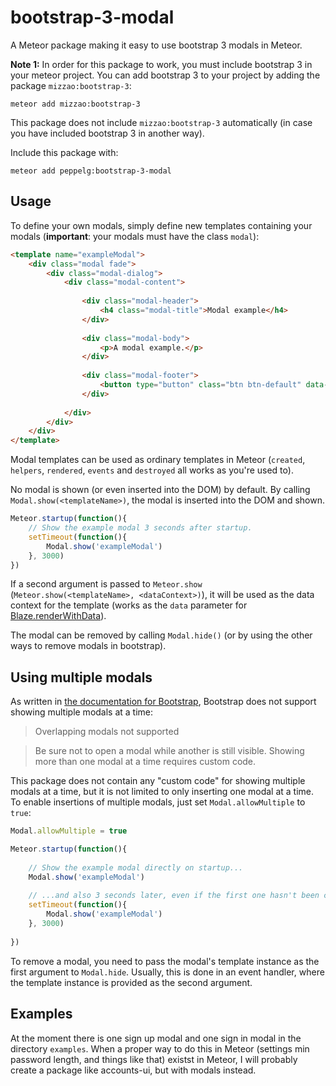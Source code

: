 bootstrap-3-modal
=================
A Meteor package making it easy to use bootstrap 3 modals in Meteor.

**Note 1:** In order for this package to work, you must include bootstrap 3 in
your meteor project. You can add bootstrap 3 to your project by adding the
package `mizzao:bootstrap-3`:

```
meteor add mizzao:bootstrap-3
```

This package does not include `mizzao:bootstrap-3` automatically (in case you
have included bootstrap 3 in another way).

Include this package with:

```
meteor add peppelg:bootstrap-3-modal
```

Usage
-----
To define your own modals, simply define new templates containing your modals
(**important**: your modals must have the class `modal`):

```html
<template name="exampleModal">
	<div class="modal fade">
		<div class="modal-dialog">
			<div class="modal-content">
				
				<div class="modal-header">
					<h4 class="modal-title">Modal example</h4>
				</div>
				
				<div class="modal-body">
					<p>A modal example.</p>
				</div>
				
				<div class="modal-footer">
					<button type="button" class="btn btn-default" data-dismiss="modal">Close</button>
				</div>
				
			</div>
		</div>
	</div>
</template>
```

Modal templates can be used as ordinary templates in Meteor (`created`,
`helpers`, `rendered`, `events` and `destroyed` all works as you're used to).

No modal is shown (or even inserted into the DOM) by default. By calling
`Modal.show(<templateName>)`, the modal is inserted into the DOM and shown.

```javascript
Meteor.startup(function(){
	// Show the example modal 3 seconds after startup.
	setTimeout(function(){
		Modal.show('exampleModal')
	}, 3000)
})
```

If a second argument is passed to `Meteor.show`
(`Meteor.show(<templateName>, <dataContext>)`), it will be used as the data
context for the template (works as the `data` parameter for
[Blaze.renderWithData](http://docs.meteor.com/#/full/blaze_renderwithdata)).

The modal can be removed by calling `Modal.hide()` (or by using the other ways
to remove modals in bootstrap).

Using multiple modals
---------------------
As written in [the documentation for Bootstrap](http://getbootstrap.com/javascript/#modals),
Bootstrap does not support showing multiple modals at a time:

> Overlapping modals not supported

> Be sure not to open a modal while another is still visible. Showing more than one modal at a time requires custom code.

This package does not contain any "custom code" for showing multiple modals at
a time, but it is not limited to only inserting one modal at a time. To enable
insertions of multiple modals, just set `Modal.allowMultiple` to `true`:

```javascript
Modal.allowMultiple = true

Meteor.startup(function(){
	
	// Show the example modal directly on startup...
	Modal.show('exampleModal')
	
	// ...and also 3 seconds later, even if the first one hasn't been closed.
	setTimeout(function(){
		Modal.show('exampleModal')
	}, 3000)
	
})
```

To remove a modal, you need to pass the modal's template instance as
the first argument to `Modal.hide`. Usually, this is done in an event handler,
where the template instance is provided as the second argument.

Examples
--------
At the moment there is one sign up modal and one sign in modal in the directory
`examples`. When a proper way to do this in Meteor (settings min password
length, and things like that) existst in Meteor, I will probably create a
package like accounts-ui, but with modals instead.